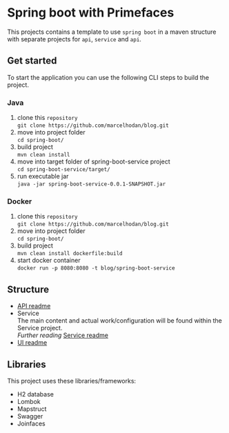 # Spring boot with Primefaces
This projects contains a template to use `spring boot` in a maven structure with separate projects for `api`, `service` and `api`.

## Get started
To start the application you can use the following CLI steps to build the project.

### Java
1. clone this `repository`<br>
`git clone https://github.com/marcelhodan/blog.git`
1. move into project folder<br>
`cd spring-boot/`
1. build project<br>
`mvn clean install`
1. move into target folder of spring-boot-service project<br>
`cd spring-boot-service/target/` 
1. run executable jar<br>
`java -jar spring-boot-service-0.0.1-SNAPSHOT.jar`


### Docker
1. clone this `repository`<br>
`git clone https://github.com/marcelhodan/blog.git`
1. move into project folder<br>
`cd spring-boot/`
1. build project<br>
`mvn clean install dockerfile:build`
1. start docker container<br>
`docker run -p 8080:8080 -t blog/spring-boot-service`


## Structure
* [API readme](spring-boot-api/README.md)
* Service<br>
The main content and actual work/configuration will be found within the Service project.<br>
*Further reading* [Service readme](spring-boot-service/README.md)
* [UI readme](spring-boot-ui/README.md)

## Libraries
This project uses these libraries/frameworks:

* H2 database
* Lombok
* Mapstruct
* Swagger
* Joinfaces
